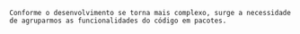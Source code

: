 	Conforme o desenvolvimento se torna mais complexo, surge a necessidade de agruparmos as funcionalidades do código em pacotes.
